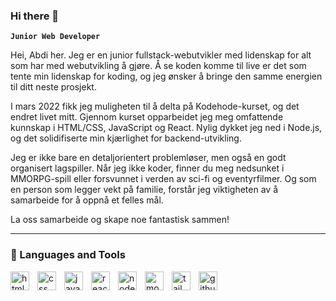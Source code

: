 ### Hi there 👋

**`Junior Web Developer`**

Hei, Abdi her. Jeg er en junior fullstack-webutvikler med lidenskap for alt som har med webutvikling å gjøre. Å se koden komme til live er det som tente min lidenskap for koding, og jeg ønsker å bringe den samme energien til ditt neste prosjekt.

I mars 2022 fikk jeg muligheten til å delta på Kodehode-kurset, og det endret livet mitt. Gjennom kurset opparbeidet jeg meg omfattende kunnskap i HTML/CSS, JavaScript og React. Nylig dykket jeg ned i Node.js, og det solidifiserte min kjærlighet for backend-utvikling.

Jeg er ikke bare en detaljorientert problemløser, men også en godt organisert lagspiller. Når jeg ikke koder, finner du meg nedsunket i MMORPG-spill eller forsvunnet i verden av sci-fi og eventyrfilmer. Og som en person som legger vekt på familie, forstår jeg viktigheten av å samarbeide for å oppnå et felles mål.

La oss samarbeide og skape noe fantastisk sammen!


---

### :briefcase: Languages and Tools

<img align="left" alt="html logo" width="30px" style="padding-right:10px;" src="https://cdn.jsdelivr.net/gh/devicons/devicon/icons/html5/html5-original.svg" />
<img align="left" alt="css logo" width="30px" style="padding-right:10px;" src="https://cdn.jsdelivr.net/gh/devicons/devicon/icons/css3/css3-original.svg" />
<img align="left" alt="javascript logo" width="30px" style="padding-right:10px;" src="https://cdn.jsdelivr.net/gh/devicons/devicon/icons/javascript/javascript-original.svg" />
<img align="left" alt="react logo" width="30px" style="padding-right:10px;" src="https://cdn.jsdelivr.net/gh/devicons/devicon/icons/react/react-original.svg" />
<img align="left" alt="nodejs logo" width="30px" style="padding-right:10px;" src="https://cdn.jsdelivr.net/gh/devicons/devicon/icons/nodejs/nodejs-original.svg" />
<img align="left" alt="mongodb logo" width="30px" style="padding-right:10px;" src="https://cdn.jsdelivr.net/gh/devicons/devicon/icons/mongodb/mongodb-original.svg" />
<img align="left" alt="tailwind logo" width="30px" style="padding-right:10px;" src="https://cdn.jsdelivr.net/gh/devicons/devicon/icons/tailwindcss/tailwindcss-plain.svg" />
<img align="left" alt="github logo" width="30px" style="padding-right:10px;" src="https://cdn.jsdelivr.net/gh/devicons/devicon/icons/github/github-original.svg" />
<br />

#
